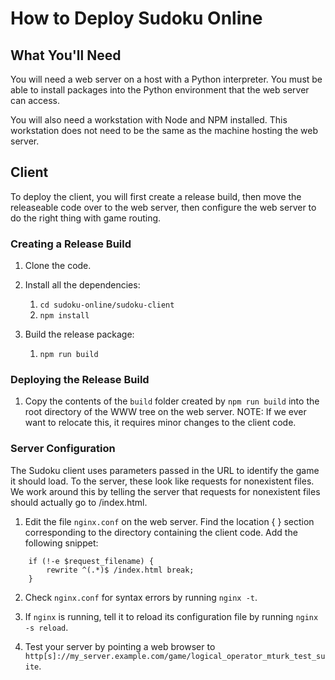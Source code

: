 # How to Deploy Sudoku Online

## What You'll Need

You will need a web server on a host with a Python interpreter.  You must be able to install packages into the Python environment that the web server can access.

You will also need a workstation with Node and NPM installed.  This workstation does not need to be the same as the machine hosting the web server.

## Client

To deploy the client, you will first create a release build, then move the releaseable code over to the web server, then configure the web server to do the right thing with game routing.

### Creating a Release Build

1.  Clone the code.

2.  Install all the dependencies:
    1. `cd sudoku-online/sudoku-client`
    2. `npm install`

3.  Build the release package:
    1. `npm run build`

### Deploying the Release Build

1. Copy the contents of the `build` folder created by `npm run build` into the root directory of the WWW tree on the web server.  NOTE: If we ever want to relocate this, it requires minor changes to the client code.

### Server Configuration

The Sudoku client uses parameters passed in the URL to identify the game it should load.  To the server, these look like requests for nonexistent files.  We work around this by telling the server that requests for nonexistent files should actually go to /index.html.  

1. Edit the file `nginx.conf` on the web server.  Find the location { } section corresponding to the directory containing the client code.  Add the following snippet:

```
    if (!-e $request_filename) {
        rewrite ^(.*)$ /index.html break;
    }
```

2. Check `nginx.conf` for syntax errors by running `nginx -t`.  

3. If `nginx` is running, tell it to reload its configuration file by running `nginx -s reload`.  

4. Test your server by pointing a web browser to `http[s]://my_server.example.com/game/logical_operator_mturk_test_suite`.

